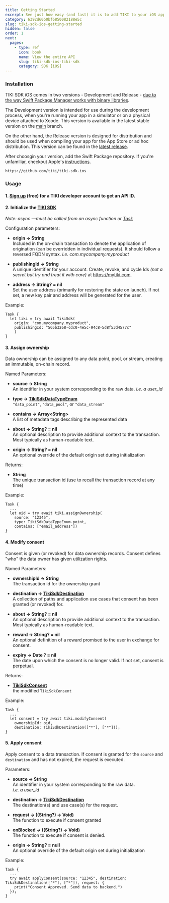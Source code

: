 ```yaml
---
title: Getting Started
excerpt: See just how easy (and fast) it is to add TIKI to your iOS app —drop in a data exchange to increase user opt-ins and lower risk.
category: 6392d60b0bf6850082188e5c
slug: tiki-sdk-ios-getting-started
hidden: false
order: 1
next:
  pages:
    - type: ref
      icon: book
      name: View the entire API
      slug: tiki-sdk-ios-tiki-sdk
      category: SDK [iOS]
---
```


### Installation

TIKI SDK iOS comes in two versions - Development and Release - [due to the way Swift Package Manager works with binary libraries](https://blog.mytiki.com/p/distributing-ios-libraries-as-swift).

The Development version is intended for use during the development process, when you're running your app in a simulator or on a physical device attached to Xcode. This version is available in the latest stable version on the [main](https://github.com/tiki/tiki-sdk-ios) branch.

On the other hand, the Release version is designed for distribution and should be used when compiling your app for the App Store or ad hoc distribution. This version can be found in the [latest release](https://github.com/tiki/tiki-sdk-ios/releases). 

After choosgin your version, add the Swift Package repository. If you're unfamiliar, checkout Apple's [instructions](https://developer.apple.com/documentation/xcode/adding-package-dependencies-to-your-app).

```
https://github.com/tiki/tiki-sdk-ios
```

### Usage

#### 1. [Sign up](https://console.mytiki.com) (free) for a TIKI developer account to get an API ID.

#### 2. Initialize the [TIKI SDK](tiki-sdk-ios-tiki-sdk)

_Note: async —must be called from an async function or [Task](https://developer.apple.com/documentation/swift/task)_

Configuration parameters:

- **origin &#8594; String**  
  Included in the on-chain transaction to denote the application of origination (can be overridden in individual requests). It should follow a reversed FQDN syntax. _i.e. com.mycompany.myproduct_
  
- **publishingId &#8594; String**   
  A unique identifier for your account. Create, revoke, and cycle Ids _(not a secret but try and treat it with care)_ at https://mytiki.com.

- **address &#8594; String? = nil**  
  Set the user address (primarily for restoring the state on launch). If not set, a new key pair and address will be generated for the user.


Example:

```
Task {
  let tiki = try await TikiSdk(
    origin: "com.mycompany.myproduct",
    publishingId: "565b3268-cdc0-4e5c-94c8-5d8f53d4577c"
    )
}
```

#### 3. Assign ownership
Data ownership can be assigned to any data point, pool, or stream, creating an immutable, on-chain record.

Named Parameters:
- **source &#8594; String**  
  An identifier in your system corresponding to the raw data. _i.e. a user_id_


- **type &#8594; [TikiSdkDataTypeEnum](tiki-sdk-ios-tiki-sdk-data-type-enum)**  
  `"data_point"`, `"data_pool"`, or `"data_stream"`


- **contains &#8594; Array&lt;String>**  
  A list of metadata tags describing the represented data


- **about &#8594; String? = nil**  
  An optional description to provide additional context to the transaction. Most typically as human-readable text.


- **origin &#8594; String? = nil**  
  An optional override of the default origin set during initialization

Returns:

- **String**  
  The unique transaction id (use to recall the transaction record at any time)


Example:

```
Task {
  ...
  let oid = try await tiki.assignOwnership(
    source: "12345", 
    type: TikiSdkDataTypeEnum.point, 
    contains: ["email_address"])
}
```

#### 4. Modify consent
Consent is given (or revoked) for data ownership records. Consent defines "who" the data owner has given utilization rights.

Named Parameters:
- **ownershipId &#8594; String**  
The transaction id for the ownership grant


- **destination &#8594; [TikiSdkDestination](tiki-sdk-ios-tiki-sdk-destination)**  
A collection of paths and application use cases that consent has been granted (or revoked) for.

  
- **about &#8594; String? = nil**  
An optional description to provide additional context to the transaction. Most typically as human-readable text.


- **reward &#8594; String? = nil**  
An optional definition of a reward promised to the user in exchange for consent.


- **expiry &#8594; Date ? = nil**  
  The date upon which the consent is no longer valid. If not set, consent is perpetual.

Returns:

- **[TikiSdkConsent](tiki-sdk-ios-tiki-sdk-consent)**  
  the modified `TikiSdkConsent`

Example:
```
Task {
  ...
  let consent = try await tiki.modifyConsent(
    ownershipId: oid, 
    destination: TikiSdkDestination(["*"], ["*"]));
}
```

#### 5. Apply consent
Apply consent to a data transaction. If consent is granted for the `source` and `destination` and has not expired, the request is executed.

Parameters:
- **source &#8594; String**  
An identifier in your system corresponding to the raw data.  
_i.e. a user_id_


- **destination &#8594; [TikiSdkDestination](tiki-sdk-ios-tiki-sdk-destination)**  
The destination(s) and use case(s) for the request.


- **request &#8594; ((String?) &#8594; Void)**  
The function to execute if consent granted


- **onBlocked &#8594; ((String?) &#8594; Void)**  
The function to execute if consent is denied.


- **origin &#8594; String? = null**  
  An optional override of the default origin set during initialization


Example:
```
Task {
  ...
  try await applyConsent(source: "12345", destination: TikiSdkDestination(["*"], ["*"]), request: {
    print("Consent Approved. Send data to backend.")
  });
}
```